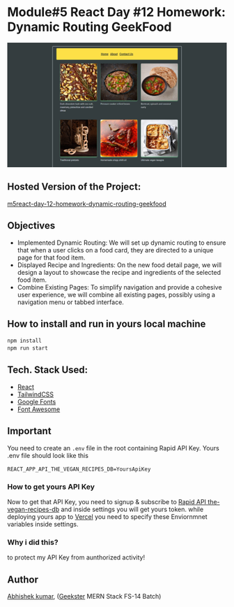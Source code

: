 # Module#5 React Day #12 Homework: Dynamic Routing GeekFood
![](thumbnail.png)

## Hosted Version of the Project:
[m5react-day-12-homework-dynamic-routing-geekfood](https://m5react-day-12-homework-dynamic-routing-geekfood.vercel.app/)

## Objectives
+ Implemented Dynamic Routing: We will set up dynamic routing to ensure that when a user clicks on a food card, they are directed to a unique page for that food item.
+ Displayed Recipe and Ingredients: On the new food detail page, we will design a layout to showcase the recipe and ingredients of the selected food item.
+ Combine Existing Pages: To simplify navigation and provide a cohesive user experience, we will combine all existing pages, possibly using a navigation menu or tabbed interface.


## How to install and run in yours local machine
```bash
npm install
npm run start
```

## Tech. Stack Used:
+ [React](https://react.dev/)
+ [TailwindCSS](https://tailwindcss.com/)
+ [Google Fonts](https://fonts.google.com/)
+ [Font Awesome](https://fontawesome.com/icons/)

## Important 
You need to create an `.env` file in the root containing Rapid API Key.
Yours .env file should look like this
```
REACT_APP_API_THE_VEGAN_RECIPES_DB=YoursApiKey

```
### How to get yours API Key
Now to get that API Key, you need to signup & subscribe to [Rapid API the-vegan-recipes-db](https://rapidapi.com/rapihub-rapihub-default/api/the-vegan-recipes-db) and inside settings you will get yours token.
while deploying yours app to [Vercel](https://vercel.com/) you need to specify these Enviornmnet variables inside settings.

### Why i did this?
to protect my API Key from aunthorized activity! 

## Author
[Abhishek kumar](https://www.linkedin.com/in/alex21c/), ([Geekster](https://geekster.in/) MERN Stack FS-14 Batch)